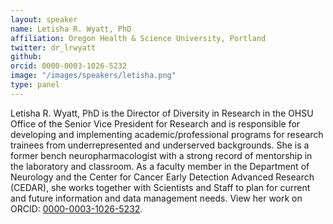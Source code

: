 ```yaml
---
layout: speaker
name: Letisha R. Wyatt, PhD
affiliation: Oregon Health & Science University, Portland
twitter: dr_lrwyatt
github: 
orcid: 0000-0003-1026-5232
image: "/images/speakers/letisha.png"
type: panel
---
```


Letisha R. Wyatt, PhD is the Director of Diversity in Research in the OHSU Office of the Senior Vice President for Research and is responsible for developing and implementing academic/professional programs for research trainees from underrepresented and underserved backgrounds. She is a former bench neuropharmacologist with a strong record of mentorship in the laboratory and classroom. As a faculty member in the Department of Neurology and the Center for Cancer Early Detection Advanced Research (CEDAR), she works together with Scientists and Staff to plan for current and future information and data management needs. View her work on ORCID: [0000-0003-1026-5232](orcid.org/0000-0003-1026-5232).